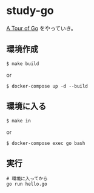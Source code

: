 # study-go

[A Tour of Go](https://go.dev/tour/list "A Tour of Go") をやっていき。

## 環境作成

```
$ make build
```
or
```
$ docker-compose up -d --build
```

## 環境に入る

```
$ make in
```
or
```
$ docker-compose exec go bash
```

## 実行

```
# 環境に入ってから
go run hello.go
```
